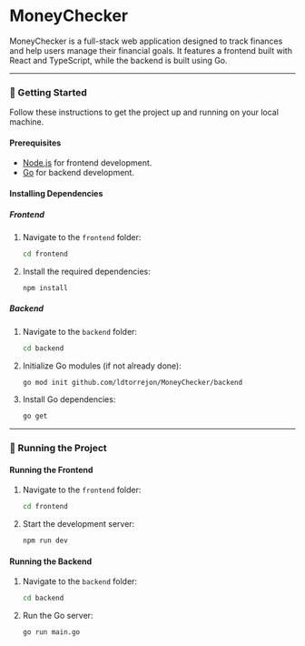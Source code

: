 # MoneyChecker

MoneyChecker is a full-stack web application designed to track finances and help users manage their financial goals. It features a frontend built with React and TypeScript, while the backend is built using Go.

---

### 🚀 Getting Started

Follow these instructions to get the project up and running on your local machine.

#### Prerequisites

- [Node.js](https://nodejs.org/) for frontend development.
- [Go](https://golang.org/) for backend development.

#### Installing Dependencies

##### Frontend

1. Navigate to the `frontend` folder:

   ```bash
   cd frontend
   ```

2. Install the required dependencies:
   ```bash
   npm install
   ```

##### Backend

1. Navigate to the `backend` folder:

   ```bash
   cd backend
   ```

2. Initialize Go modules (if not already done):

   ```bash
   go mod init github.com/ldtorrejon/MoneyChecker/backend
   ```

3. Install Go dependencies:
   ```bash
   go get
   ```

---

### 🏁 Running the Project

#### Running the Frontend

1. Navigate to the `frontend` folder:

   ```bash
   cd frontend
   ```

2. Start the development server:
   ```bash
   npm run dev
   ```

#### Running the Backend

1. Navigate to the `backend` folder:

   ```bash
   cd backend
   ```

2. Run the Go server:
   ```bash
   go run main.go
   ```
